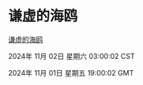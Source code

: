 # 谦虚的海鸥
[谦虚的海鸥](http://219.139.197.74:56308/qxdho/course/base/hotlink/index.php)

2024年 11月 02日 星期六 03:00:02 CST

2024年 11月 01日 星期五 19:00:02 GMT
